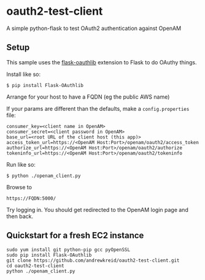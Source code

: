 # oauth2-test-client

A simple python-flask to test OAuth2 authentication against OpenAM

## Setup

This sample uses the [flask-oauthlib](https://github.com/lepture/flask-oauthlib) extension to Flask to do OAuthy things.

Install like so:
```
$ pip install Flask-OAuthlib
```

Arrange for your host to have a FQDN (eg the public AWS name)

If your params are different than the defaults, make a ```config.properties``` file:

```
consumer_key=<client name in OpenAM>
consumer_secret=<client password in OpenAM>
base_url=<root URL of the client host (this app)>
access_token_url=https://<OpenAM Host:Port>/openam/oauth2/access_token
authorize_url=https://<OpenAM Host:Port>/openam/oauth2/authorize
tokeninfo_url=https://<OpenAM Host:Port>/openam/oauth2/tokeninfo
```

Run like so:
```
$ python ./openam_client.py
```

Browse to 
```
https://FQDN:5000/
```

Try logging in. You should get redirected to the OpenAM login page and then back.

## Quickstart for a fresh EC2 instance

```
sudo yum install git python-pip gcc pyOpenSSL
sudo pip install Flask-OAuthlib
git clone https://github.com/andrewkreid/oauth2-test-client.git
cd oauth2-test-client
python ./openam_client.py
```





